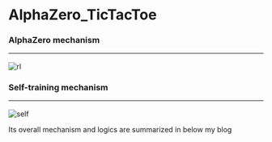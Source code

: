 # AlphaZero_TicTacToe


### <b>AlphaZero mechanism</b><hr>

![rl](https://user-images.githubusercontent.com/48679574/78759913-4f082300-79bb-11ea-8e61-055c09b56eeb.jpg)


### <b>Self-training mechanism</b><hr>

![self](https://user-images.githubusercontent.com/48679574/78759960-6515e380-79bb-11ea-9fc6-db67a4f78c34.jpg)





Its overall mechanism and logics are summarized in below my blog
